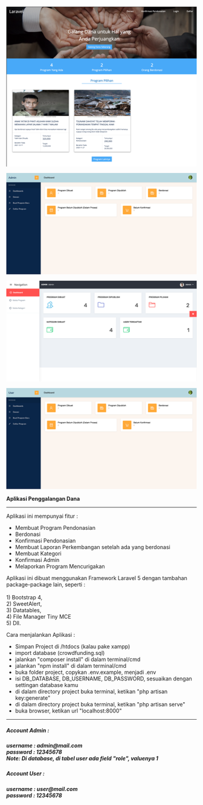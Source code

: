 ![result](https://github.com/zikriramdani/laravel3/blob/main/screencapture1.png)

![result](https://github.com/zikriramdani/laravel3/blob/main/screencapture2.png)

![result](https://github.com/zikriramdani/laravel3/blob/main/screencapture3.png)

![result](https://github.com/zikriramdani/laravel3/blob/main/screencapture4.png)

<b>Aplikasi Penggalangan Dana</b><br>
<hr>
<p>
    Aplikasi ini mempunyai fitur : 
</p>
<ul>
    <li>Membuat Program Pendonasian</li>
    <li>Berdonasi</li>
    <li>Konfirmasi Pendonasian</li>
    <li>Membuat Laporan Perkembangan setelah ada yang berdonasi</li>
    <li>Membuat Kategori</li>
    <li>Konfirmasi Admin</li>
    <li>Melaporkan Program Mencurigakan</li>
</ul>

 <p>Aplikasi ini dibuat menggunakan Framework Laravel 5 dengan tambahan package-package lain, seperti :<br><br>
 1) Bootstrap 4,<br>
 2) SweetAlert,<br>
 3) Datatables,<br>
 4) File Manager Tiny MCE<br>
 5) Dll.</p>

Cara menjalankan Aplikasi : 
- Simpan Project di /htdocs (kalau pake xampp)
- import database (crowdfunding.sql)
- jalankan "composer install" di dalam terminal/cmd
- jalankan "npm install" di dalam terminal/cmd
- buka folder project, copykan .env.example, menjadi .env
- isi DB_DATABASE, DB_USERNAME, DB_PASSWORD, sesuaikan dengan settingan database kamu
- di dalam directory project buka terminal, ketikan "php artisan key:generate"
- di dalam directory project buka terminal, ketikan "php artisan serve"
- buka browser, ketikan url "localhost:8000"

<hr>
<h5>Account Admin : <h5>
username : admin@mail.com<br>
password : 12345678
<br>
Note: Di database, di tabel user ada field "role", valuenya 1

<h5>Account User : <h5>
username : user@mail.com<br>
password : 12345678